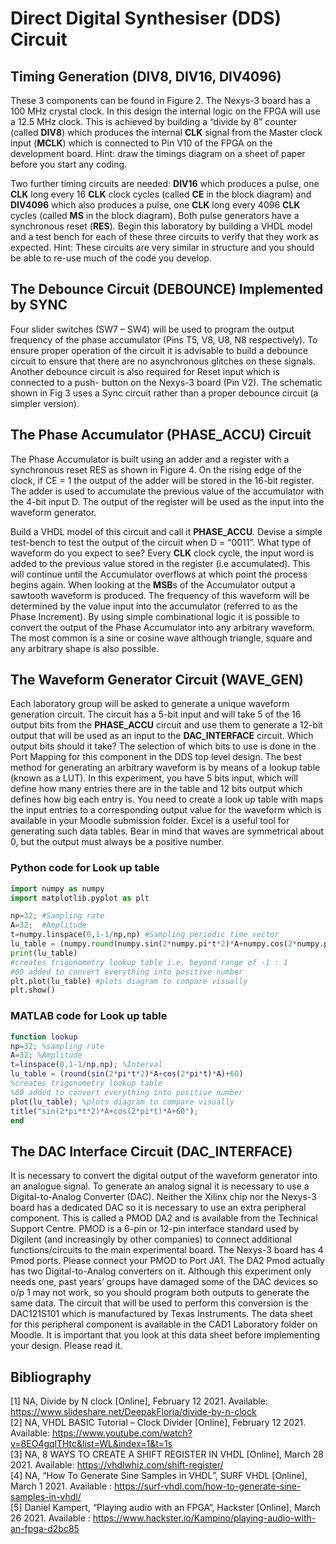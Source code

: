 # Direct Digital Synthesiser (DDS) Circuit

## Timing Generation (**DIV8**, **DIV16**, **DIV4096**)
These 3 components can be found in Figure 2. The Nexys-3 board has a 100 MHz crystal clock. In this design the internal logic on the FPGA will use a 12.5 MHz clock. This is achieved by building a “divide by 8” counter (called **DIV8**) which produces the internal **CLK** signal from the Master clock input (**MCLK**) which is connected to Pin V10 of the FPGA on the development board.
Hint: draw the timings diagram on a sheet of paper before you start any coding.

Two further timing circuits are needed: **DIV16** which produces a pulse, one **CLK** long every 16 **CLK** clock cycles (called **CE** in the block diagram) and **DIV4096** which also produces a pulse, one **CLK** long every 4096 **CLK** cycles (called **MS** in the block diagram). Both pulse generators have a synchronous reset (**RES**).
Begin this laboratory by building a VHDL model and a test bench for each of these three circuits to verify that they work as expected. Hint: These circuits are very similar in structure and you should be able to re-use much of the code you develop.

## The Debounce Circuit (DEBOUNCE) Implemented by SYNC

Four slider switches (SW7 – SW4) will be used to program the output frequency of the phase accumulator (Pins T5, V8, U8, N8 respectively). To ensure proper operation of the circuit it is advisable to build a debounce circuit to ensure that there are no asynchronous glitches on these signals. Another debounce circuit is also required for Reset input which is connected to a push- button on the Nexys-3 board (Pin V2). The schematic shown in Fig 3 uses a Sync circuit rather than a proper debounce circuit (a simpler version).

## The Phase Accumulator (**PHASE_ACCU**) Circuit
The Phase Accumulator is built using an adder and a register with a synchronous reset RES as shown in Figure 4. On the rising edge of the clock, if CE = 1 the output of the adder will be stored in the 16-bit register. The adder is used to accumulate the previous value of the accumulator with the 4-bit input D. The output of the register will be used as the input into the waveform generator.

Build a VHDL model of this circuit and call it **PHASE_ACCU**. Devise a simple test-bench to test the output of the circuit when D = “0011”. What type of waveform do you expect to see?
Every **CLK** clock cycle, the input word is added to the previous value stored in the register (i.e accumulated). This will continue until the Accumulator overflows at which point the process begins again. When looking at the **MSB**s of the Accumulator output a sawtooth waveform is produced. The frequency of this waveform will be determined by the value input into the accumulator (referred to as the Phase Increment).
By using simple combinational logic it is possible to convert the output of the Phase Accumulator into any arbitrary waveform. The most common is a sine or cosine wave although triangle, square and any arbitrary shape is also possible.

## The Waveform Generator Circuit (WAVE_GEN)

Each laboratory group will be asked to generate a unique waveform generation circuit.
The circuit has a 5-bit input and will take 5 of the 16 output bits from the **PHASE_ACCU** circuit and use them to generate a 12-bit output that will be used as an input to the **DAC_INTERFACE** circuit. Which output bits should it take? The selection of which bits to use is done in the Port Mapping for this component in the DDS top level design.
The best method for generating an arbitrary waveform is by means of a lookup table (known as a LUT). In this experiment, you have 5 bits input, which will define how many entries there are in the table and 12 bits output which defines how big each entry is.
You need to create a look up table with maps the input entries to a corresponding output value for the waveform which is available in your Moodle submission folder.
Excel is a useful tool for generating such data tables. Bear in mind that waves are symmetrical about 0, but the output must always be a positive number.  

### Python code for Look up table
 ```python
import numpy as numpy
import matplotlib.pyplot as plt

np=32; #Sampling rate
A=32;  #Amplitude
t=numpy.linspace(0,1-1/np,np) #Sampling periodic time vector
lu_table = (numpy.round(numpy.sin(2*numpy.pi*t*2)*A+numpy.cos(2*numpy.pi*t)*A)+60)
print(lu_table)
#creates trigonometry lookup table i.e. beyond range of -1 : 1
#60 added to convert everything into positive number
plt.plot(lu_table) #plots diagram to compare visually
plt.show()
```

### MATLAB code for Look up table
 ```matlab
function lookup
np=32; %sampling rate
A=32; %Amplitude
t=linspace(0,1-1/np,np); %Interval
lu_table = (round(sin(2*pi*t*2)*A+cos(2*pi*t)*A)+60)
%creates trigonometry lookup table
%60 added to convert everything into positive number
plot(lu_table); %plots diagram to compare visually
title("sin(2*pi*t*2)*A+cos(2*pi*t)*A+60");
end
```

## The DAC Interface Circuit (DAC_INTERFACE)

It is necessary to convert the digital output of the waveform generator into an analogue signal. To generate an analog signal it is necessary to use a Digital-to-Analog Converter (DAC). Neither the Xilinx chip nor the Nexys-3 board has a dedicated DAC so it is necessary to use an extra peripheral component. This is called a PMOD DA2 and is available from the Technical Support Centre. PMOD is a 6-pin or 12-pin interface standard used by Digilent (and increasingly by other companies) to connect additional functions/circuits to the main experimental board. The Nexys-3 board has 4 Pmod ports. Please connect your PMOD to Port JA1. The DA2 Pmod actually has two Digital-to-Analog converters on it. Although this experiment only needs one, past years’ groups have damaged some of the DAC devices so o/p 1 may not work, so you should program both outputs to generate the same data. The circuit that will be used to perform this conversion is the DAC121S101 which is manufactured by Texas Instruments. The data sheet for this peripheral component is available in the CAD1 Laboratory folder on Moodle. It is important that you look at this data sheet before implementing your design. Please read it.



## Bibliography
[1] NA, Divide by N clock [Online], February 12 2021. Available: <https://www.slideshare.net/DeepakFloria/divide-by-n-clock>  
[2] NA, VHDL BASIC Tutorial – Clock Divider [Online], February 12 2021. Available: <https://www.youtube.com/watch?v=8EO4gqlTHtc&list=WL&index=1&t=1s>  
[3] NA, 8 WAYS TO CREATE A SHIFT REGISTER IN VHDL [Online], March 28 2021. Available: <https://vhdlwhiz.com/shift-register/>  
[4] NA, “How To Generate Sine Samples in VHDL”, SURF VHDL [Online], March 1 2021. Available : <https://surf-vhdl.com/how-to-generate-sine-samples-in-vhdl/>  
[5] Daniel Kampert, “Playing audio with an FPGA“, Hackster [Online], March 26 2021. Available : <https://www.hackster.io/Kampino/playing-audio-with-an-fpga-d2bc85>  
